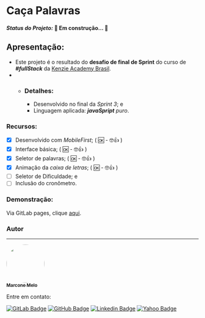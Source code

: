 # Caça Palavras

#### *Status do Projeto:* 🚧 **Em construção...**  🚧

## Apresentação:
* Este projeto é o resultado do **desafio de final de Sprint** do curso de ***#fullStack*** da [Kenzie Academy Brasil](https://kenzie.com.br/).
* * ### Detalhes: 
      * Desenvolvido no final da *Sprint 3*; e
      * Linguagem aplicada: ***javaSpript*** *puro*.

### Recursos:
- [x] Desenvolvido com *MobileFirst*; ( 🆗 - 🤓👍 )
- [x] Interface básica; ( 🆗 - 🤓👍 )
- [x] Seletor de palavras; ( 🆗 - 🤓👍 )
- [x] Animação da *caixa de letras*; ( 🆗 - 🤓👍 )
- [ ] Seletor de Dificuldade; e
- [ ] Inclusão do cronômetro.

### Demonstração:
Via GitLab pages, clique [aqui](https://marconemm.gitlab.io/huntwords-game).

### Autor
---

<a href="https://www.linkedin.com/in/marconemm/">
 <img style="border-radius: 50%;" src="https://avatars.githubusercontent.com/u/15804964?s=400&amp;u=60f45399d863c1410217fc6666bc628c43f554dd&amp;v=4" width="100px;" alt=""/>
 <br />
 <sub><b>Marcone Melo</b></sub></a>

Entre em contato:

[![GitLab Badge](https://img.shields.io/badge/-Marcone_Melo-black?style=plastic&logo=GitLab&logoColor=yellow&link=https://gitlab.com/marconemm)](https://gitlab.com/marconemm)
[![GitHub Badge](https://img.shields.io/badge/-Marcone_Melo-black?style=plastic&logo=GitHub&logoColor=white&link=https://github.com/marconemm)](https://github.com/marconemm)
[![Linkedin Badge](https://img.shields.io/badge/-Marcone_Melo-blue?style=plastic&logo=Linkedin&logoColor=white&link=https://www.linkedin.com/in/marconemm/)](https://www.linkedin.com/in/marconemm/) 
[![Yahoo Badge](https://img.shields.io/badge/-marocnemendonca@ymial.com-c14438?style=plastic&logo=Yahoo!&logoColor=white&link=mailto:marocnemendonca@ymial.com)](mailto:marocnemendonca@ymial.com)

